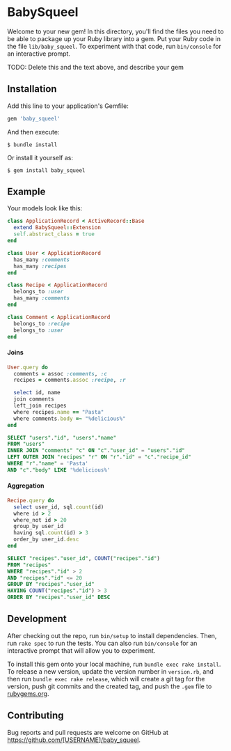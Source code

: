 # BabySqueel

Welcome to your new gem! In this directory, you'll find the files you need to be able to package up your Ruby library into a gem. Put your Ruby code in the file `lib/baby_squeel`. To experiment with that code, run `bin/console` for an interactive prompt.

TODO: Delete this and the text above, and describe your gem

## Installation

Add this line to your application's Gemfile:

```ruby
gem 'baby_squeel'
```

And then execute:

    $ bundle install

Or install it yourself as:

    $ gem install baby_squeel

## Example

Your models look like this:

```ruby
class ApplicationRecord < ActiveRecord::Base
  extend BabySqueel::Extension
  self.abstract_class = true
end

class User < ApplicationRecord
  has_many :comments
  has_many :recipes
end

class Recipe < ApplicationRecord
  belongs_to :user
  has_many :comments
end

class Comment < ApplicationRecord
  belongs_to :recipe
  belongs_to :user
end
```

#### Joins

```ruby
User.query do
  comments = assoc :comments, :c
  recipes = comments.assoc :recipe, :r

  select id, name
  join comments
  left_join recipes
  where recipes.name == "Pasta"
  where comments.body =~ "%delicious%"
end
```

```sql
SELECT "users"."id", "users"."name"
FROM "users"
INNER JOIN "comments" "c" ON "c"."user_id" = "users"."id"
LEFT OUTER JOIN "recipes" "r" ON "r"."id" = "c"."recipe_id"
WHERE "r"."name" = 'Pasta'
AND "c"."body" LIKE '%delicious%'
```

#### Aggregation

```ruby
Recipe.query do
  select user_id, sql.count(id)
  where id > 2
  where_not id > 20
  group_by user_id
  having sql.count(id) > 3
  order_by user_id.desc
end
```

```sql
SELECT "recipes"."user_id", COUNT("recipes"."id")
FROM "recipes"
WHERE "recipes"."id" > 2
AND "recipes"."id" <= 20
GROUP BY "recipes"."user_id"
HAVING COUNT("recipes"."id") > 3
ORDER BY "recipes"."user_id" DESC
```

## Development

After checking out the repo, run `bin/setup` to install dependencies. Then, run `rake spec` to run the tests. You can also run `bin/console` for an interactive prompt that will allow you to experiment.

To install this gem onto your local machine, run `bundle exec rake install`. To release a new version, update the version number in `version.rb`, and then run `bundle exec rake release`, which will create a git tag for the version, push git commits and the created tag, and push the `.gem` file to [rubygems.org](https://rubygems.org).

## Contributing

Bug reports and pull requests are welcome on GitHub at https://github.com/[USERNAME]/baby_squeel.

